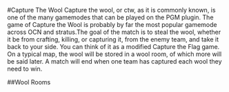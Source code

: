 #Capture The Wool
Capture the wool, or ctw, as it is commonly known, is one of the many gamemodes that can be played on the PGM plugin.  The game of Capture the Wool is probably by far the most popular gamemode across OCN and stratus.The goal of the match is to steal the wool, whether it be from crafting, killing, or capturing it, from the enemy team, and take it back to your side.  You can think of it as a modified Capture the Flag game.  On a typical map, the wool will be stored in a wool room, of which more will be said later.  A match will end when one team has captured each wool they need to win.  

##Wool Rooms
